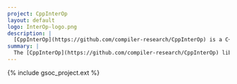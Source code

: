 ```yaml
---
project: CppInterOp
layout: default
logo: InterOp-logo.png
description: |
  [CppInterOp](https://github.com/compiler-research/CppInterOp) is a C++ Interoperability library, which leverages ROOT's Cling and LLVM's Clang-REPL C++ interpreters, to provide a minimalist and backward-compatible API facilitating seamless language interoperability. This provides downstream interactive C++ tools with the compiler as a service by embedding Clang and LLVM as libraries in their codebases. By enabling dynamic Python interactions with static C++ codebases, CppInterOp enhances computational efficiency and rapid development in high-energy physics. The library offers primitives enabling cppyy, an automatic, run-time, Python-C++ bindings generator. The CppInterOp library provides a minimalist approach for other languages to bridge C++ entities (variables, classes, etc.). This enables interoperability with C++ code, bringing the speed and efficiency of C++ to simpler, more interactive languages like Python.
summary: |
  The [CppInterOp](https://github.com/compiler-research/CppInterOp) library provides a minimalist approach for other languages to bridge C++ entities (variables, classes, etc.). This enables interoperability with C++ code, bringing the speed and efficiency of C++ to simpler, more interactive languages like Python.
---
```


{% include gsoc_project.ext %}